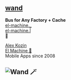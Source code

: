## [wand](https://github.com/el-machine/wand)   
**Bus for Any Factory + Cache**   
[el-machine._](https://el-machine._)   
[el-machine.|](https://el-machine.|)   
🤝

[Alex Kozin](mailto:al@el-machine.com)  
[El Machine 🤖](https://el-machine.com)  
Mobile Apps since 2008


## ![Wand 🪄](https://thumbs.dreamstime.com/z/number-three-circles-vector-flat-outline-style-logo-company-black-white-drawing-coloring-brand-name-141454814.jpg)
